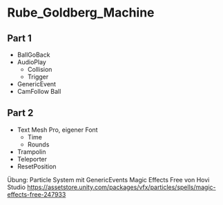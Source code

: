 # Rube_Goldberg_Machine

## Part 1
* BallGoBack
* AudioPlay
  * Collision
  * Trigger
* GenericEvent
* CamFollow Ball

## Part 2
* Text Mesh Pro, eigener Font
  * Time
  * Rounds
* Trampolin
* Teleporter 
* ResetPosition

Übung: Particle System mit GenericEvents
Magic Effects Free von Hovi Studio https://assetstore.unity.com/packages/vfx/particles/spells/magic-effects-free-247933
